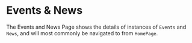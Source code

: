 # Events & News

The Events and News Page shows the details of instances of `Events` and `News`, and will most commonly be navigated to from `HomePage`.
